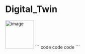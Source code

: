 # Digital_Twin

<img width="91" alt="image" src="https://user-images.githubusercontent.com/72768576/207613930-0d0d1318-58c2-4211-828b-59aa6040373a.png">
```
code
code
code
```
